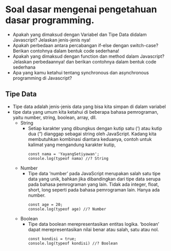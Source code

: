 # Soal dasar mengenai pengetahuan dasar programming.
* Apakah yang dimaksud dengan Variabel dan Tipe Data didalam Javascript? Jelaskan jenis-jenis nya!
* Apakah perbedaan antara percabangan if-else dengan switch-case? Berikan contohnya dalam bentuk code sederhana!
* Apakah yang dimaksud dengan function dan method dalam Javascript? Jelaskan perbedaannya! dan berikan contohnya dalam bentuk code sederhana
* Apa yang kamu ketahui tentang synchronous dan asynchronous programming di Javascript?

## Tipe Data
- Tipe data adalah jenis-jenis data yang bisa kita simpan di dalam variabel
- tipe data yang umum kita ketahui di beberapa bahasa pemrograman, yaitu number, string, boolean, array, dll.
  * String
    - Setiap karakter yang dibungkus dengan kutip satu (‘) atau kutip dua (“) dianggap sebagai string oleh JavaScript. Kadang kita membutuhkan kombinasi diantara keduanya, contoh untuk kalimat yang mengandung karakter kutip,
      ```
      const nama = 'YayangSetiyawan';
      console.log(typeof nama) //? String
      ```
  * Number
    - Tipe data ‘number’ pada JavaScript merupakan salah satu tipe data yang unik, bahkan jika dibandingkan dari tipe data serupa pada bahasa pemrograman yang lain. Tidak ada integer, float, short, long seperti pada bahasa pemrograman lain. Hanya ada number.
      ```
      const age = 20;
      console.log(typeof age) //? Number
      ```
  * Boolean
    - Tipe data boolean merepresentasikan entitas logika. ‘boolean’ dapat merepresentasikan nilai benar atau salah, satu atau nol.
      ```
      const kondisi = true;
      console.log(typeof kondisi) //? Boolean
      ```